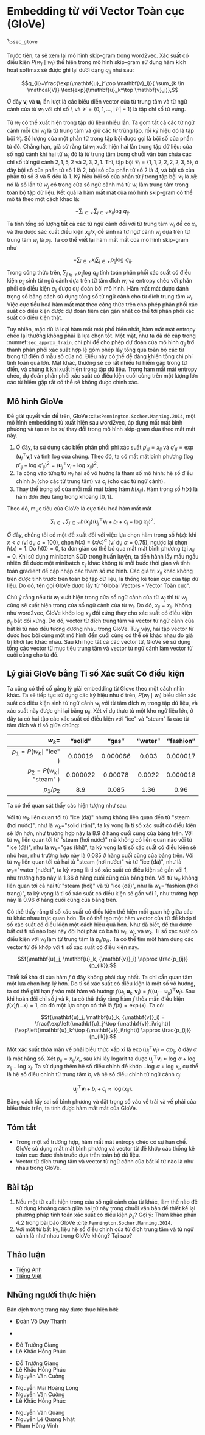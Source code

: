 <!-- ===================== Bắt đầu dịch Phần 1 ==================== -->
<!-- ========================================= REVISE PHẦN 1 - BẮT ĐẦU =================================== -->

<!--
# Word Embedding with Global Vectors (GloVe)
-->

# Embedding từ với Vector Toàn cục (GloVe)
:label:`sec_glove`


<!--
First, we should review the skip-gram model in word2vec.
The conditional probability $P(w_j\mid w_i)$ expressed in the skip-gram model using the softmax operation will be recorded as $q_{ij}$, that is:
-->

Trước tiên, ta sẽ xem lại mô hình skip-gram trong word2vec.
Xác suất có điều kiện $P(w_j\mid w_i)$ thể hiện trong mô hình skip-gram sử dụng hàm kích hoạt softmax sẽ  được ghi lại dưới dạng $q_{ij}$ như sau:


$$q_{ij}=\frac{\exp(\mathbf{u}_j^\top \mathbf{v}_i)}{ \sum_{k \in \mathcal{V}} \text{exp}(\mathbf{u}_k^\top \mathbf{v}_i)},$$


<!--
where $\mathbf{v}_i$ and $\mathbf{u}_i$ are the vector representations of word $w_i$ of index $i$ as the center word and context word respectively, 
and $\mathcal{V} = \{0, 1, \ldots, |\mathcal{V}|-1\}$ is the vocabulary index set.
-->

Ở đây $\mathbf{v}_i$ và $\mathbf{u}_i$ lần lượt là các biểu diễn vector của từ trung tâm và từ ngữ cảnh của từ $w_i$ với chỉ số $i$,
và $\mathcal{V} = \{0, 1, \ldots, |\mathcal{V}|-1\}$ là tập chỉ số từ vựng.


<!--
For word $w_i$, it may appear in the dataset for multiple times.
We collect all the context words every time when $w_i$ is a center word and keep duplicates, denoted as multiset $\mathcal{C}_i$.
The number of an element in a multiset is called the multiplicity of the element.
For instance, suppose that word $w_i$ appears twice in the dataset: 
the context windows when these two $w_i$ become center words in the text sequence contain context word indices $2, 1, 5, 2$ and $2, 3, 2, 1$.
Then, multiset $\mathcal{C}_i = \{1, 1, 2, 2, 2, 2, 3, 5\}$, where multiplicity of element 1 is 2, multiplicity of element 2 is 4, and multiplicities of elements 3 and 5 are both 1.
Denote multiplicity of element $j$ in multiset $\mathcal{C}_i$ as $x_{ij}$: it is the number of word $w_j$ in all the context windows for center word $w_i$ in the entire dataset.
As a result, the loss function of the skip-gram model can be expressed in a different way:
-->

Từ $w_i$ có thể xuất hiện trong tập dữ liệu nhiều lần.
Ta gom tất cả các từ ngữ cảnh mỗi khi $w_i$ là từ trung tâm và giữ các từ trùng lặp, rồi ký hiệu đó là tập bội $\mathcal{C}_i$.
Số lượng của một phần tử trong tập bội được gọi là bội số của phần tử đó. 
Chẳng hạn, giả sử rằng từ $w_i$ xuất hiện hai lần trong tập dữ liệu:
cửa sổ ngữ cảnh khi hai từ $w_i$ đó là từ trung tâm trong chuỗi văn bản chứa các chỉ số từ ngữ cảnh $2, 1, 5, 2$ và $2, 3, 2, 1$.
Thì, tập bội $\mathcal{C}_i = \{1, 1, 2, 2, 2, 2, 3, 5\}$, ở đây bội số của phần tử số 1 là 2, bội số của phần tử số 2 là 4, và bội số của phần tử số 3 và 5 đều là 1.
Ký hiệu bội số của phần tử $j$ trong tập bội $\mathcal{C}_i$ là $x{ij}$: nó là số lần từ $w_j$ có trong cửa sổ ngữ cảnh mà từ $w_i$ làm trung tâm trong toàn bộ tập dữ liệu.
Kết quả là hàm mất mát của mô hình skip-gram có thể mô tả theo một cách khác là:

$$-\sum_{i\in\mathcal{V}}\sum_{j\in\mathcal{V}} x_{ij} \log\,q_{ij}.$$


<!--
We add up the number of all the context words for the central target word $w_i$ to get $x_i$, 
and record the conditional probability $x_{ij}/x_i$ for generating context word $w_j$ based on central target word $w_i$ as $p_{ij}$.
We can rewrite the loss function of the skip-gram model as
-->

Ta tính tổng số lượng tất cả các từ ngữ cảnh đối với từ trung tâm $w_i$ để có $x_i$,
và thu được sác xuất điều kiện $x_{ij}/x_i$ để sinh ra từ ngữ cảnh $w_j$ dựa trên từ trung tâm $w_i$ là $p_{ij}$.
Ta có thể viết lại hàm mất mất của mô hình skip-gram như


$$-\sum_{i\in\mathcal{V}} x_i \sum_{j\in\mathcal{V}} p_{ij} \log\,q_{ij}.$$

<!-- ===================== Kết thúc dịch Phần 1 ===================== -->

<!-- ===================== Bắt đầu dịch Phần 2 ===================== -->

<!--
In the formula above, $\sum_{j\in\mathcal{V}} p_{ij} \log\,q_{ij}$ computes the conditional probability distribution $p_{ij}$ for context word 
generation based on the central target word $w_i$ and the cross-entropy of conditional probability distribution $q_{ij}$ predicted by the model.
The loss function is weighted using the sum of the number of context words with the central target word $w_i$.
If we minimize the loss function from the formula above, we will be able to allow the predicted conditional probability distribution 
to approach as close as possible to the true conditional probability distribution.
-->

Trong công thức trên, $\sum_{j\in\mathcal{V}} p_{ij} \log\,q_{ij}$ tính toán phân phối xác suất có điều kiện $p_{ij}$ sinh từ ngữ cảnh
dựa trên từ tâm đích $w_i$ và entropy chéo với phân phối có điều kiện $q_{ij}$ được dự đoán bởi mô hình.
Hàm mất mát được đánh trọng số bằng cách sử dụng tổng số từ ngữ cảnh cho từ đích trung tâm $w_i$.
Việc cực tiểu hoá hàm mất mát theo công thức trên cho phép phân phối xác suất có điều kiện được dự đoán
tiệm cận gần nhất có thể tới phân phối xác suất có điều kiện thật.


<!--
However, although the most common type of loss function, the cross-entropy loss function is sometimes not a good choice.
On the one hand, as we mentioned in :numref:`sec_approx_train` the cost of letting the model prediction $q_{ij}$ become
the legal probability distribution has the sum of all items in the entire dictionary in its denominator.
This can easily lead to excessive computational overhead.
On the other hand, there are often a lot of uncommon words in the dictionary, and they appear rarely in the dataset.
In the cross-entropy loss function, the final prediction of the conditional probability distribution on a large number of uncommon words is likely to be inaccurate.
-->

Tuy nhiên, mặc dù là loại hàm mất mát phổ biến nhất, hàm mất mát entropy chéo lại thường không phải là lựa chọn tốt.
Một mặt, như ta đã đề cập trong :numref:`sec_approx_train`, chi phí để cho phép dự đoán của mô hình $q_{ij}$ trở thành phân phối xác suất hợp lệ gồm phép lấy tổng qua toàn bộ các từ trong từ điển ở mẫu số của nó.
Điều này có thể dễ dàng khiến tổng chi phí tính toán quá lớn.
Mặt khác, thường sẽ có rất nhiều từ hiếm gặp trong từ điển, và chúng ít khi xuất hiện trong tập dữ liệu.
Trong hàm mất mát entropy chéo, dự đoán phân phối xác suất có điều kiện cuối cùng trên một lượng lớn các từ hiếm gặp rất có thể sẽ không được chính xác.


<!--
## The GloVe Model
-->

## Mô hình GloVe


<!--
To address this, GloVe :cite:`Pennington.Socher.Manning.2014`, a word embedding model that came after word2vec, adopts
square loss and makes three changes to the skip-gram model based on this loss.
-->

Để giải quyết vấn đề trên, GloVe :cite:`Pennington.Socher.Manning.2014`, một mô hình embedding từ xuất hiện sau word2vec, áp dụng mất mát bình phương và tạo ra ba sự thay đổi trong mô hình skip-gram dựa theo mất mát này.


<!--
1. Here, we use the non-probability distribution variables $p'_{ij}=x_{ij}$ and $q'_{ij}=\exp(\mathbf{u}_j^\top \mathbf{v}_i)$ and take their logs.
Therefore, we get the square loss $\left(\log\,p'_{ij} - \log\,q'_{ij}\right)^2 = \left(\mathbf{u}_j^\top \mathbf{v}_i - \log\,x_{ij}\right)^2$.
2. We add two scalar model parameters for each word $w_i$: the bias terms $b_i$ (for central target words) and $c_i$(for context words).
3. Replace the weight of each loss with the function $h(x_{ij})$. The weight function $h(x)$ is a monotone increasing function with the range $[0, 1]$.
-->

1. Ở đây, ta sử dụng các biến phân phối phi xác suất $p'_{ij}=x_{ij}$ và $q'_{ij}=\exp(\mathbf{u}_j^\top \mathbf{v}_i)$ và tính log của chúng.
Theo đó, ta có mất mát bình phương $\left(\log\,p'_{ij} - \log\,q'_{ij}\right)^2 = \left(\mathbf{u}_j^\top \mathbf{v}_i - \log\,x_{ij}\right)^2$.
2. Ta cộng vào từng từ $w_i$ hai số vô hướng là tham số mô hình: hệ số điều chỉnh $b_i$ (cho các từ trung tâm) và $c_i$ (cho các từ ngữ cảnh).
3. Thay thế trọng số của mỗi mất mát bằng hàm $h(x_{ij})$. Hàm trọng số $h(x)$ là hàm đơn điệu tăng trong khoảng $[0, 1]$.


<!--
Therefore, the goal of GloVe is to minimize the loss function.
-->

Theo đó, mục tiêu của GloVe là cực tiểu hoá hàm mất mát


$$\sum_{i\in\mathcal{V}} \sum_{j\in\mathcal{V}} h(x_{ij}) \left(\mathbf{u}_j^\top \mathbf{v}_i + b_i + c_j - \log\,x_{ij}\right)^2.$$

<!-- ===================== Kết thúc dịch Phần 2 ===================== -->

<!-- ===================== Bắt đầu dịch Phần 3 ===================== -->

<!--
Here, we have a suggestion for the choice of weight function $h(x)$: when $x < c$ (e.g $c = 100$), make $h(x) = (x/c) ^\alpha$ (e.g $\alpha = 0.75$), otherwise make $h(x) = 1$.
Because $h(0)=0$, the squared loss term for $x_{ij}=0$ can be simply ignored.
When we use minibatch SGD for training, we conduct random sampling to get a non-zero minibatch $x_{ij}$ from each timestep and compute the gradient to update the model parameters.
These non-zero $x_{ij}$ are computed in advance based on the entire dataset and they contain global statistics for the dataset.
Therefore, the name GloVe is taken from "Global Vectors".
-->

Ở đây, chúng tôi có một đề xuất đối với việc lựa chọn hàm trọng số $h(x)$: khi $x < c$ (ví dụ $c = 100$), chọn $h(x) = (x/c) ^\alpha$ (ví dụ $\alpha = 0.75$), ngược lại chọn $h(x) = 1$.
Do $h(0)=0$, ta đơn giản có thể bỏ qua mất mát bình phương tại $x_{ij}=0$.
Khi sử dụng minibatch SGD trong huấn luyện, ta tiến hành lấy mẫu ngẫu nhiên để được một minibatch $x_{ij}$ khác không từ mỗi bước thời gian và tính toán gradient để cập nhập các tham số mô hình.
Các giá trị $x_{ij}$ khác không trên được tính trước trên toàn bộ tập dữ liệu, là thống kê toàn cục của tập dữ liệu.
Do đó, tên gọi GloVe được lấy từ "Global Vectors - Vector Toàn cục".


<!--
Notice that if word $w_i$ appears in the context window of word $w_j$, then word $w_j$ will also appear in the context window of word $w_i$. Therefore, $x_{ij}=x_{ji}$.
Unlike word2vec, GloVe fits the symmetric $\log\, x_{ij}$ in lieu of the asymmetric conditional probability $p_{ij}$.
Therefore, the central target word vector and context word vector of any word are equivalent in GloVe.
However, the two sets of word vectors that are learned by the same word may be different in the end due to different initialization values.
After learning all the word vectors, GloVe will use the sum of the central target word vector and the context word vector as the final word vector for the word.
-->

Chú ý rằng nếu từ $w_i$ xuất hiện trong cửa sổ ngữ cảnh của từ $w_j$ thì từ $w_j$ cũng sẽ xuất hiện trong cửa sổ ngữ cảnh của từ $w_i$. Do đó, $x_{ij}=x_{ji}$.
Không như word2vec, GloVe khớp $\log\, x_{ij}$ đối xứng thay cho xác suất có điều kiện $p_{ij}$ bất đối xứng.
Do đó, vector từ đích trung tâm và vector từ ngữ cảnh của bất kì từ nào đều tương đương nhau trong GloVe.
Tuy vậy, hai tập vector từ được học bởi cùng một mô hình đến cuối cùng có thể sẽ khác nhau do giá trị khởi tạo khác nhau.
Sau khi học tất cả các vector từ, GloVe sẽ sử dụng tổng các vector từ mục tiêu trung tâm và vector từ ngữ cảnh làm vector từ cuối cùng cho từ đó.

<!-- ========================================= REVISE PHẦN 1 - KẾT THÚC ===================================-->

<!-- ========================================= REVISE PHẦN 2 - BẮT ĐẦU ===================================-->

<!--
## Understanding GloVe from Conditional Probability Ratios
-->

## Lý giải GloVe bằng Tỉ số Xác suất Có điều kiện


<!--
We can also try to understand GloVe word embedding from another perspective.
We will continue the use of symbols from earlier in this section, $P(w_j \mid w_i)$ represents 
the conditional probability of generating context word $w_j$ with central target word $w_i$ in the dataset, and it will be recorded as $p_{ij}$.
From a real example from a large corpus, here we have the following two sets of conditional probabilities with "ice" and "steam" as the central target words and the ratio between them:
-->

Ta cũng có thể cố gắng lý giải embedding từ Glove theo một cách nhìn khác. 
Ta sẽ tiếp tục sử dụng các ký hiệu như ở trên, $P(w_j \mid w_i)$ biểu diễn
xác suất có điều kiện sinh từ ngữ cảnh $w_j$ với từ tâm đích $w_i$ trong tập dữ liệu, và xác suất này được ghi lại bằng $p_{ij}$. 
Xét ví dụ thực từ một kho ngữ liệu lớn, ở đây ta có hai tập các xác suất có điều kiện với "ice" và "steam" là các từ tâm đích và tỉ số giữa chúng: 


|$w_k$=                      | “solid”  | “gas”    | “water” | “fashion” |
|---------------------------:|:--------:|:--------:|:-------:|:---------:|
|$p_1=P(w_k\mid$ "ice" $)$   | 0.00019  | 0.000066 | 0.003   | 0.000017  |
|$p_2=P(w_k\mid$ "steam" $)$ | 0.000022 | 0.00078  | 0.0022  | 0.000018  |
|$p_1/p_2$                   | 8.9      | 0.085    | 1.36    | 0.96      |


<!--
We will be able to observe phenomena such as:
-->

Ta có thể quan sát thấy các hiện tượng như sau: 

<!-- ===================== Kết thúc dịch Phần 3 ===================== -->

<!-- ===================== Bắt đầu dịch Phần 4 ===================== -->

<!--
* For a word $w_k$ that is related to "ice" but not to "steam", such as $w_k=$"solid", 
we would expect a larger conditional probability ratio, like the value 8.9 in the last row of the table above.
* For a word $w_k$ that is related to "steam" but not to "ice", such as $w_k=$"gas", 
we would expect a smaller conditional probability ratio, like the value 0.085 in the last row of the table above.
* For a word $w_k$ that is related to both "ice" and "steam", such as $w_k=$"water", 
we would expect a conditional probability ratio close to 1, like the value 1.36 in the last row of the table above.
* For a word $w_k$ that is related to neither "ice" or "steam", such as $w_k=$"fashion", 
we would expect a conditional probability ratio close to 1, like the value 0.96 in the last row of the table above.
-->

Với từ $w_k$ liên quan tới từ "ice (đá)" nhưng không liên quan đến từ "steam (hơi nước)", như là $w_k=$"solid (rắn)", ta kỳ vọng là tỉ số xác suất có điều kiện sẽ lớn hơn, như trường hợp này là 8.9 ở hàng cuối cùng của bảng trên.
Với từ $w_k$ liên quan tới từ "steam (hơi nước)" mà không có liên quan nào với từ "ice (đá)", như là $w_k=$"gas (khí)", ta kỳ vọng là tỉ số xác suất có điều kiện sẽ nhỏ hơn, như trường hợp này là 0.085 ở hàng cuối cùng của bảng trên. 
Với từ $w_k$ liên quan tới cả hai từ "steam (hơi nước)" và từ "ice (đá)", như là $w_k=$"water (nước)", ta kỳ vọng là tỉ số xác suất có điều kiện sẽ gần với 1, như trường hợp này là 1.36 ở hàng cuối cùng của bảng trên. 
Với từ $w_k$ không liên quan tới cả hai từ "steam (hơi)" và từ "ice (đá)", như là $w_k=$"fashion (thời trang)", ta kỳ vọng là tỉ số xác suất có điều kiện sẽ gần với 1, như trường hợp này là 0.96 ở hàng cuối cùng của bảng trên. 


<!--
We can see that the conditional probability ratio can represent the relationship between different words more intuitively.
We can construct a word vector function to fit the conditional probability ratio more effectively.
As we know, to obtain any ratio of this type requires three words $w_i$, $w_j$, and $w_k$.
The conditional probability ratio with $w_i$ as the central target word is ${p_{ij}}/{p_{ik}}$.
We can find a function that uses word vectors to fit this conditional probability ratio.
-->

Có thể thấy rằng tỉ số xác suất có điều kiện thể hiện mối quan hệ giữa các từ khác nhau trực quan hơn. 
Ta có thể tạo một hàm vector của từ để khớp tỉ số xác suất có điều kiện một cách hiệu quả hơn. 
Như đã biết, để thu được bất cứ tỉ số nào loại này đòi hỏi phải có ba từ $w_i$, $w_j$, và $w_k$. 
Tỉ số xác suất có điều kiện với $w_i$ làm từ trung tâm là ${p_{ij}}/{p_{ik}}$.
Ta có thể tìm một hàm dùng các vector từ để khớp với tỉ số xác suất có điều kiện này. 


$$f(\mathbf{u}_j, \mathbf{u}_k, {\mathbf{v}}_i) \approx \frac{p_{ij}}{p_{ik}}.$$


<!--
The possible design of function $f$ here will not be unique.
We only need to consider a more reasonable possibility.
Notice that the conditional probability ratio is a scalar, we can limit $f$ to be a scalar function: 
$f(\mathbf{u}_j, \mathbf{u}_k, {\mathbf{v}}_i) = f\left((\mathbf{u}_j - \mathbf{u}_k)^\top {\mathbf{v}}_i\right)$.
After exchanging index $j$ with $k$, we will be able to see that function $f$ satisfies the condition $f(x)f(-x)=1$, so one possibility could be $f(x)=\exp(x)$. Thus:
-->

Thiết kế khả dĩ của hàm $f$ ở đây không phải duy nhất. 
Ta chỉ cần quan tâm một lựa chọn hợp lý hơn. 
Do tỉ số xác suất có điều kiện là một số vô hướng, ta có thể giới hạn $f$ vào một hàm vô hướng: 
$f(\mathbf{u}_j, \mathbf{u}_k, {\mathbf{v}}_i) = f\left((\mathbf{u}_j - \mathbf{u}_k)^\top {\mathbf{v}}_i\right)$. 
Sau khi hoán đổi chỉ số $j$ và $k$, ta có thể thấy rằng hàm $f$ thỏa mãn điều kiện $f(x)f(-x)=1$, do đó một lựa chọn có thể là $f(x)=\exp(x)$. Ta có: 


$$f(\mathbf{u}_j, \mathbf{u}_k, {\mathbf{v}}_i) = \frac{\exp\left(\mathbf{u}_j^\top {\mathbf{v}}_i\right)}{\exp\left(\mathbf{u}_k^\top {\mathbf{v}}_i\right)} \approx \frac{p_{ij}}{p_{ik}}.$$


<!--
One possibility that satisfies the right side of the approximation sign is $\exp\left(\mathbf{u}_j^\top {\mathbf{v}}_i\right) \approx \alpha p_{ij}$, where $\alpha$ is a constant.
Considering that $p_{ij}=x_{ij}/x_i$, after taking the logarithm we get $\mathbf{u}_j^\top {\mathbf{v}}_i \approx \log\,\alpha + \log\,x_{ij} - \log\,x_i$.
We use additional bias terms to fit $- \log\, \alpha + \log\, x_i$, such as the central target word bias term $b_i$ and context word bias term $c_j$:
-->

Một xác suất thỏa mãn vế phải biểu thức xấp xỉ là $\exp\left(\mathbf{u}_j^\top {\mathbf{v}}_i\right) \approx \alpha p_{ij}$, ở đây $\alpha$ là một hằng số. 
Xét $p_{ij}=x_{ij}/x_i$, sau khi lấy logarit ta được $\mathbf{u}_j^\top {\mathbf{v}}_i \approx \log\,\alpha + \log\,x_{ij} - \log\,x_i$. 
Ta sử dụng thêm hệ số điều chỉnh để khớp $- \log\, \alpha + \log\, x_i$, cụ thể là hệ số điều chỉnh từ trung tâm $b_i$ và hệ số điều chỉnh từ ngữ cảnh $c_j$: 


$$\mathbf{u}_j^\top \mathbf{v}_i + b_i + c_j \approx \log(x_{ij}).$$


<!--
By taking the square error and weighting the left and right sides of the formula above, we can get the loss function of GloVe.
-->

Bằng cách lấy sai số bình phương và đặt trọng số vào vế trái và vế phải của biểu thức trên, ta tính được hàm mất mát của GloVe. 

<!-- ===================== Kết thúc dịch Phần 4 ===================== -->

<!-- ===================== Bắt đầu dịch Phần 5 ===================== -->


## Tóm tắt

<!--
* In some cases, the cross-entropy loss function may have a disadvantage.
GloVe uses squared loss and the word vector to fit global statistics computed in advance based on the entire dataset.
* The central target word vector and context word vector of any word are equivalent in GloVe.
-->

* Trong một số trường hợp, hàm mất mát entropy chéo có sự hạn chế.
GloVe sử dụng mất mát bình phương và vector từ để khớp các thống kê toàn cục được tính trước dựa trên toàn bộ dữ liệu. 
* Vector từ đích trung tâm và vector từ ngữ cảnh của bất kì từ nào là như nhau trong GloVe. 

## Bài tập

<!--
1. If a word appears in the context window of another word, 
how can we use the distance between them in the text sequence to redesign the method for computing the conditional probability $p_{ij}$?
Hint: See section 4.2 from the paper GloVe :cite:`Pennington.Socher.Manning.2014`.
2. For any word, will its central target word bias term and context word bias term be equivalent to each other in GloVe? Why?
-->

1. Nếu một từ xuất hiện trong cửa sổ ngữ cảnh của từ khác, 
làm thế nào để sử dụng khoảng cách giữa hai từ này trong chuỗi văn bản để thiết kế lại phương pháp tính toán xác suất có điều kiện $p_{ij}$?
Gợi ý: Tham khảo phần 4.2 trong bài báo GloVe :cite:`Pennington.Socher.Manning.2014`. 
2. Với một từ bất kỳ, liệu hệ số điều chỉnh của từ đích trung tâm và từ ngữ cảnh là như nhau trong GloVe không? Tại sao? 


<!-- ===================== Kết thúc dịch Phần 5 ===================== -->
<!-- ========================================= REVISE PHẦN 2 - KẾT THÚC ===================================-->


## Thảo luận
* [Tiếng Anh](https://discuss.d2l.ai/t/385)
* [Tiếng Việt](https://forum.machinelearningcoban.com/c/d2l)


## Những người thực hiện
Bản dịch trong trang này được thực hiện bởi:
<!--
Tác giả của mỗi Pull Request điền tên mình và tên những người review mà bạn thấy
hữu ích vào từng phần tương ứng. Mỗi dòng một tên, bắt đầu bằng dấu `*`.
Tên đầy đủ của các reviewer có thể được tìm thấy tại https://github.com/aivivn/d2l-vn/blob/master/docs/contributors_info.md
-->

* Đoàn Võ Duy Thanh
<!-- Phần 1 -->
* 

<!-- Phần 2 -->
* Đỗ Trường Giang
* Lê Khắc Hồng Phúc

<!-- Phần 3 -->
* Đỗ Trường Giang
* Lê Khắc Hồng Phúc
* Nguyễn Văn Cường

<!-- Phần 4 -->
* Nguyễn Mai Hoàng Long
* Nguyễn Văn Cường
* Lê Khắc Hồng Phúc
<!-- Phần 5 -->
* Nguyễn Văn Quang
* Nguyễn Lê Quang Nhật
* Phạm Hồng Vinh
